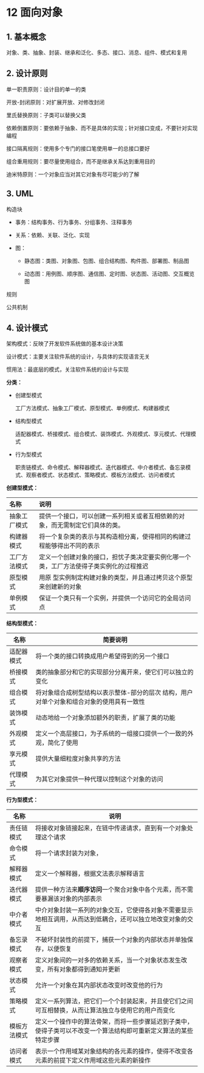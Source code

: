 # 12 面向对象

## 1. 基本概念

对象、类、抽象、封装、继承和泛化、多态、接口、消息、组件、模式和复用

## 2. 设计原则

单一职责原则：设计目的单一的类

开放-封闭原则：对扩展开放、对修改封闭

里氏替换原则：子类可以替换父类

依赖倒置原则：要依赖于抽象、而不是具体的实现；针对接口变成，不要针对实现编程

接口隔离规则：使用多个专门的接口笔使用单一的总接口要好

组合重用规则：要尽量使用组合，而不是继承关系达到重用目的

迪米特原则：一个对象应当对其它对象有尽可能少的了解

## 3. UML

构造块

- 事务：结构事务、行为事务、分组事务、注释事务

- 关系：依赖、关联、泛化、实现

- 图：

  - 静态图：类图、对象图、包图、组合结构图、构件图、部署图、制品图

  - 动态图：用例图、顺序图、通信图、定时图、状态图、活动图、交互概览图

规则

公共机制



## 4. 设计模式

架构模式：反映了开发软件系统做的基本设计决策

设计模式：主要关注软件系统的设计，与具体的实现语言无关

惯用法：最底层的模式，关注软件系统的设计与实现



**分类：**

- 创建型模式

  工厂方法模式、抽象工厂模式、原型模式、单例模式、构建器模式

- 结构型模式

  适配器模式、桥接模式、组合模式、装饰模式、外观模式、享元模式、代理模式

- 行为型模式

  职责链模式、命令模式、解释器模式、迭代器模式、中介者模式、备忘录模式、观察者模式、状态模式、策略模式、模板方法模式、访问者模式



**创建型模式：**

| 名称         | 说明                                                         |
| :----------- | :----------------------------------------------------------- |
| 抽象工厂模式 | 提供一个接口，可以创建一系列相关或者互相依赖的对象，而无需制定它们具体的类。 |
| 构建器模式   | 将一个复杂类的表示与其构造相分离，使得相同的构建过程能够得出不同的表示 |
| 工厂方法模式 | 定义一个创建对象的接口，担忧子类决定要实例化哪一个类，工厂方法使得子类实例化的过程推迟 |
| 原型模式     | 用原 型实例制定构建对象的类型，并且通过拷贝这个原型来创建新的对象 |
| 单例模式     | 保证一个类只有一个实例，并提供一个访问它的全局访问点         |



**结构型模式：**

| 名称       | 简要说明                                                     |
| ---------- | ------------------------------------------------------------ |
| 适配器模式 | 将一个类的接口转换成用户希望得到的另一个接口                 |
| 桥接模式   | 类的抽象部分和它的实现部分分离开来，使它们可以独立的变化     |
| 组合模式   | 将对象组合成树型结构以表示整体-部分的层次 结构，用户对单个对象和组合对象的使用具有一致性 |
| 装饰模式   | 动态地给一个对象添加额外的职责，扩展了类的功能               |
| 外观模式   | 定义一个高层接口，为子系统的一组接口提供一个一致的外观，简化了使用 |
| 享元模式   | 提供大量细粒度对象共享的方法                                 |
| 代理模式   | 为其它对象提供一种代理以控制这个对象的访问                   |



**行为型模式：**

| 名称         | 说明                                                         |
| ------------ | ------------------------------------------------------------ |
| 责任链模式   | 将接收对象链接起来，在链中传递请求，直到有一个对象处理这个请求 |
| 命令模式     | 将一个请求封装为对象，                                       |
| 解释器模式   | 定义一个解释器，根据文法表示解释语言                         |
| 迭代器模式   | 提供一种方法来**顺序访问**一个聚合对象中各个元素，而不需要暴漏该对象的内部表示 |
| 中介者模式   | 中介对象封装一系列的对象交互，它使得各对象不需要显示地相互调用，从而达到低耦合，还可以独立地改变对象的交互 |
| 备忘录模式   | 不破坏封装性的前提下，捕获一个对象的内部状态并单独保存，以便恢复 |
| 观察者模式   | 定义对象间的一对多的依赖关系，当一个对象状态发生改变，所有对象都得到通知并更新 |
| 状态模式     | 允许一个对象在其内部状态改变时改变他的行为                   |
| 策略模式     | 定义一系列算法，把它们一个个封装起来，并且使它们之间可互相替换，从而让算法独立与使用它的用户而变化 |
| 模板方法模式 | 定义一个操作中的算法骨架，而将一些步骤延迟到子类中，使得子类可以不改变一个算法结构即可重新定义算法的某些特定步骤 |
| 访问者模式   | 表示一个作用域某对象结构的各元素的操作，使得不改变各元素的前提下定义作用域这些元素的新操作 |











